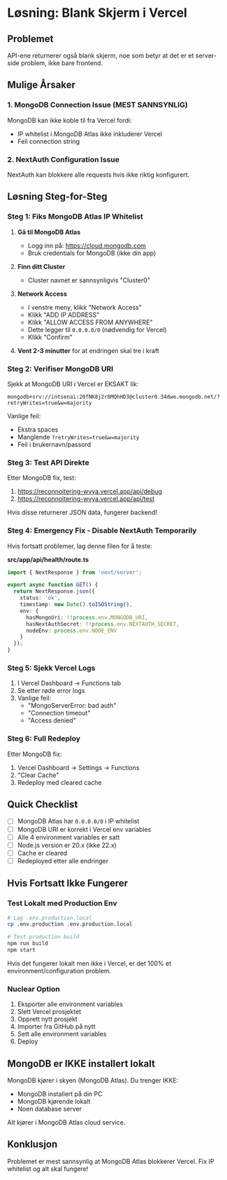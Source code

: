 # Løsning: Blank Skjerm i Vercel

## Problemet
API-ene returnerer også blank skjerm, noe som betyr at det er et server-side problem, ikke bare frontend.

## Mulige Årsaker

### 1. MongoDB Connection Issue (MEST SANNSYNLIG)
MongoDB kan ikke koble til fra Vercel fordi:
- IP whitelist i MongoDB Atlas ikke inkluderer Vercel
- Feil connection string

### 2. NextAuth Configuration Issue
NextAuth kan blokkere alle requests hvis ikke riktig konfigurert.

## Løsning Steg-for-Steg

### Steg 1: Fiks MongoDB Atlas IP Whitelist

1. **Gå til MongoDB Atlas**
   - Logg inn på: https://cloud.mongodb.com
   - Bruk credentials for MongoDB (ikke din app)

2. **Finn ditt Cluster**
   - Cluster navnet er sannsynligvis "Cluster0"

3. **Network Access**
   - I venstre meny, klikk "Network Access"
   - Klikk "ADD IP ADDRESS"
   - Klikk "ALLOW ACCESS FROM ANYWHERE"
   - Dette legger til `0.0.0.0/0` (nødvendig for Vercel)
   - Klikk "Confirm"

4. **Vent 2-3 minutter** for at endringen skal tre i kraft

### Steg 2: Verifiser MongoDB URI

Sjekk at MongoDB URI i Vercel er EKSAKT lik:
```
mongodb+srv://intsenai:20fNK8j2r8MQhHD3@cluster0.34dwe.mongodb.net/?retryWrites=true&w=majority
```

Vanlige feil:
- Ekstra spaces
- Manglende `?retryWrites=true&w=majority`
- Feil i brukernavn/passord

### Steg 3: Test API Direkte

Etter MongoDB fix, test:
1. https://reconnoitering-wvya.vercel.app/api/debug
2. https://reconnoitering-wvya.vercel.app/api/test

Hvis disse returnerer JSON data, fungerer backend!

### Steg 4: Emergency Fix - Disable NextAuth Temporarily

Hvis fortsatt problemer, lag denne filen for å teste:

**src/app/api/health/route.ts**
```typescript
import { NextResponse } from 'next/server';

export async function GET() {
  return NextResponse.json({
    status: 'ok',
    timestamp: new Date().toISOString(),
    env: {
      hasMongoUri: !!process.env.MONGODB_URI,
      hasNextAuthSecret: !!process.env.NEXTAUTH_SECRET,
      nodeEnv: process.env.NODE_ENV
    }
  });
}
```

### Steg 5: Sjekk Vercel Logs

1. I Vercel Dashboard → Functions tab
2. Se etter røde error logs
3. Vanlige feil:
   - "MongoServerError: bad auth"
   - "Connection timeout"
   - "Access denied"

### Steg 6: Full Redeploy

Etter MongoDB fix:
1. Vercel Dashboard → Settings → Functions
2. "Clear Cache"
3. Redeploy med cleared cache

## Quick Checklist

- [ ] MongoDB Atlas har `0.0.0.0/0` i IP whitelist
- [ ] MongoDB URI er korrekt i Vercel env variables
- [ ] Alle 4 environment variables er satt
- [ ] Node.js version er 20.x (ikke 22.x)
- [ ] Cache er cleared
- [ ] Redeployed etter alle endringer

## Hvis Fortsatt Ikke Fungerer

### Test Lokalt med Production Env
```bash
# Lag .env.production.local
cp .env.production .env.production.local

# Test production build
npm run build
npm start
```

Hvis det fungerer lokalt men ikke i Vercel, er det 100% et environment/configuration problem.

### Nuclear Option
1. Eksporter alle environment variables
2. Slett Vercel prosjektet
3. Opprett nytt prosjekt
4. Importer fra GitHub på nytt
5. Sett alle environment variables
6. Deploy

## MongoDB er IKKE installert lokalt
MongoDB kjører i skyen (MongoDB Atlas). Du trenger IKKE:
- MongoDB installert på din PC
- MongoDB kjørende lokalt
- Noen database server

Alt kjører i MongoDB Atlas cloud service.

## Konklusjon
Problemet er mest sannsynlig at MongoDB Atlas blokkerer Vercel. Fix IP whitelist og alt skal fungere!